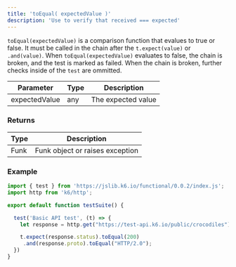 ```yaml
---
title: 'toEqual( expectedValue )'
description: 'Use to verify that received === expected'
---
```


`toEqual(expectedValue)` is a comparison function that evalues to true or false. It must be called in the chain after the `t.expect(value)` or `.and(value)`. 
When `toEqual(expectedValue)` evaluates to false, the chain is broken, and the test is marked as failed. When the chain is broken, further checks inside of the `test` are ommitted. 



| Parameter      | Type   | Description                                                                          |
| -------------- | ------ | ------------------------------------------------------------------------------------ |
| expectedValue  | any    | The expected value |


### Returns

| Type   | Description                     |
| ------ | ------------------------------- |
| Funk   | Funk object or raises exception |

### Example

<CodeGroup labels={[]}>

```javascript
import { test } from 'https://jslib.k6.io/functional/0.0.2/index.js';
import http from 'k6/http';

export default function testSuite() {

  test('Basic API test', (t) => {
    let response = http.get("https://test-api.k6.io/public/crocodiles")

    t.expect(response.status).toEqual(200)
     .and(response.proto).toEqual("HTTP/2.0");
  })
}
```

</CodeGroup>
